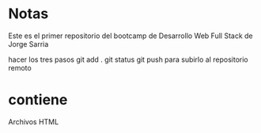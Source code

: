 # Notas
Este es el primer repositorio del bootcamp de Desarrollo Web Full Stack de Jorge Sarria

hacer los tres pasos 
git add .
git status
git push
para subirlo al repositorio remoto

# contiene
Archivos HTML

